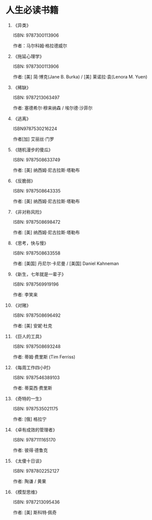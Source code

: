 # 人生必读书籍

1. 《异类》

    ISBN: 9787300113906

    作者：马尔科姆·格拉德威尔

2. 《拖延心理学》

    ISBN: 9787300113906

    作者: [美] 简·博克(Jane B. Burka) / [美] 莱诺拉·袁(Lenora M. Yuen)

3. 《稀缺》

    ISBN: 9787213063497

    作者: 塞德希尔·穆来纳森 / 埃尔德·沙菲尔

4. 《逃离》

    ISBN9787530216224

    作者[加] 艾丽丝·门罗

5. 《随机漫步的傻瓜》

    ISBN: 9787508633749

    作者: [美] 纳西姆·尼古拉斯·塔勒布

6. 《反脆弱》

    ISBN: 9787508643335

    作者: [美] 纳西姆·尼古拉斯·塔勒布

7. 《非对称风险》

    ISBN: 9787508698472

    作者: [美] 纳西姆·尼古拉斯·塔勒布

8. 《思考，快与慢》

    ISBN: 9787508633558

    作者: [美国] 丹尼尔·卡尼曼 / [美国] Daniel Kahneman

9. 《新生，七年就是一辈子》

    ISBN: 9787569919196

    作者: 李笑来

10. 《对赌》

    ISBN: 9787508696492

    作者: [美] 安妮·杜克

11. 《巨人的工具》

    ISBN: 9787508693248

    作者: 蒂姆·费里斯 (Tim Ferriss)

12. 《每周工作四小时》

    ISBN: 9787546389103

    作者: 蒂莫西·费里斯

13. 《奇特的一生》

    ISBN: 9787535021175

    作者: [俄] 格拉宁

14. 《卓有成效的管理者》

    ISBN: 9787111165170

    作者: 彼得·德鲁克

15. 《太傻十日谈》

    ISBN: 9787802252127

    作者: 陶谦 / 黄果

16. 《模型思维》

    ISBN: 9787213095436

    作者: [美] 斯科特·佩奇
